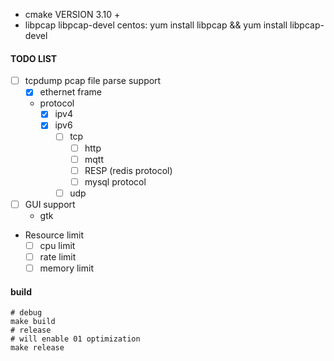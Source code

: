 - cmake VERSION 3.10 +
- libpcap libpcap-devel  centos: yum install libpcap && yum install libpcap-devel


#### TODO LIST
- [ ] tcpdump pcap file parse support
  - [x] ethernet frame
  - protocol
    - [x] ipv4
    - [x] ipv6
      - [ ] tcp
        - [ ] http
        - [ ] mqtt
        - [ ] RESP (redis protocol)
        - [ ] mysql protocol
      - [ ] udp
- [ ] GUI support 
  - gtk
- Resource limit
  - [ ] cpu limit
  - [ ] rate limit
  - [ ] memory limit

#### build
```shell
# debug
make build
# release
# will enable 01 optimization
make release
```